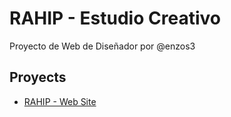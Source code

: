 # RAHIP - Estudio Creativo

Proyecto de Web de Diseñador por @enzos3

## Proyects

- [RAHIP - Web Site](https://enzos3.github.io/rahip/rahip-web)
